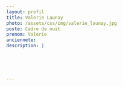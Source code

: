 ```yaml
---
layout: profil
title: Valerie Launay
photo: /assets/css/img/valerie_launay.jpg
poste: Cadre de nuit
prenom: Valerie
anciennete: 
description: |
 

  

  
---
```

